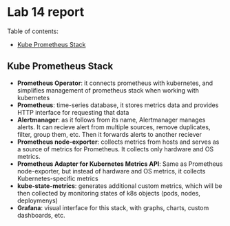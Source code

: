# Lab 14 report


Table of contents:  
* [Kube Prometheus Stack](#kube-prometheus-stack)  


## Kube Prometheus Stack
* **Prometheus Operator**: it connects prometheus with kubernetes, and simplifies management of prometheus stack when working with kubernetes
* **Prometheus**: time-series database, it stores metrics data and provides HTTP interface for requesting that data
* **Alertmanager**: as it follows from its name, Alertmanager manages alerts. It can recieve alert from multiple sources, remove duplicates, filter, group them, etc. Then it forwards alerts to another reciever
* **Prometheus node-exporter**: collects metrics from hosts and serves as a source of metrics for Prometheus. It collects only hardware and OS metrics.
* **Prometheus Adapter for Kubernetes Metrics API**: Same as Prometheus node-exporter, but instead of hardware and OS metrics, it collects Kubernetes-specific metrics
* **kube-state-metrics**: generates additional custom metrics, which will be then collected by monitoring states of k8s objects (pods, nodes, deploymenys)
* **Grafana**: visual interface for this stack, with graphs, charts, custom dashboards, etc.
